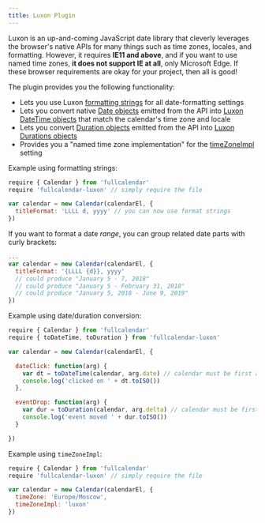 ```yaml
---
title: Luxon Plugin
---
```


Luxon is an up-and-coming JavaScript date library that cleverly leverages the browser's native APIs for many things such as time zones, locales, and formatting. However, it requires **IE11 and above**, and if you want to use named time zones, **it does not support IE at all**, only Microsoft Edge. If these browser requirements are okay for your project, then all is good!

The plugin provides you the following functionality:

- Lets you use Luxon [formatting strings](https://moment.github.io/luxon/docs/manual/formatting.html#toformat) for all date-formatting settings
- Lets you convert native [Date objects](date-object) emitted from the API into [Luxon DateTime objects](https://moment.github.io/luxon/docs/class/src/datetime.js~DateTime.html) that match the calendar's time zone and locale
- Lets you convert [Duration objects](duration-object) emitted from the API into [Luxon Durations objects](https://moment.github.io/luxon/docs/class/src/duration.js~Duration.html)
- Provides you a "named time zone implementation" for the [timeZoneImpl](timeZoneImpl) setting

Example using formatting strings:

```js
require { Calendar } from 'fullcalendar'
require 'fullcalendar-luxon' // simply require the file

var calendar = new Calendar(calendarEl, {
  titleFormat: 'LLLL d, yyyy' // you can now use format strings
})
```

If you want to format a date *range*, you can group related date parts with curly brackets:

```js
...
var calendar = new Calendar(calendarEl, {
  titleFormat: '{LLLL {d}}, yyyy'
  // could produce "January 5 - 7, 2018"
  // could produce "January 5 - February 31, 2018"
  // could produce "January 5, 2018 - June 9, 2019"
})
```

Example using date/duration conversion:

```js
require { Calendar } from 'fullcalendar'
require { toDateTime, toDuration } from 'fullcalendar-luxon'

var calendar = new Calendar(calendarEl, {

  dateClick: function(arg) {
    var dt = toDateTime(calendar, arg.date) // calendar must be first argument
    console.log('clicked on ' + dt.toISO())
  },

  eventDrop: function(arg) {
    var dur = toDuration(calendar, arg.delta) // calendar must be first argument
    console.log('event moved ' + dur.toISO())
  }

})
```

Example using `timeZoneImpl`:

```js
require { Calendar } from 'fullcalendar'
require 'fullcalendar-luxon' // simply require the file

var calendar = new Calendar(calendarEl, {
  timeZone: 'Europe/Moscow',
  timeZoneImpl: 'luxon'
})
```
